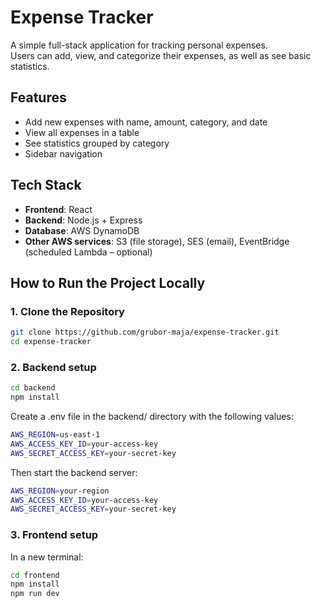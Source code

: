 # Expense Tracker

A simple full-stack application for tracking personal expenses.  
Users can add, view, and categorize their expenses, as well as see basic statistics.

## Features

- Add new expenses with name, amount, category, and date
- View all expenses in a table
- See statistics grouped by category
- Sidebar navigation


## Tech Stack

- **Frontend**: React
- **Backend**: Node.js + Express
- **Database**: AWS DynamoDB
- **Other AWS services**: S3 (file storage), SES (email), EventBridge (scheduled Lambda – optional)


## How to Run the Project Locally

### 1. Clone the Repository

```bash
git clone https://github.com/grubor-maja/expense-tracker.git
cd expense-tracker
```

### 2. Backend setup

```bash
cd backend
npm install
```
Create a .env file in the backend/ directory with the following values:

```bash
AWS_REGION=us-east-1
AWS_ACCESS_KEY_ID=your-access-key
AWS_SECRET_ACCESS_KEY=your-secret-key
```
Then start the backend server:
```bash
AWS_REGION=your-region
AWS_ACCESS_KEY_ID=your-access-key
AWS_SECRET_ACCESS_KEY=your-secret-key
```

### 3. Frontend setup

In a new terminal:
```bash
cd frontend
npm install
npm run dev
```

